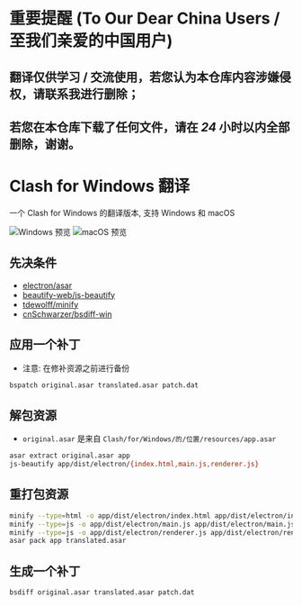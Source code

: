# 重要提醒 (To Our Dear China Users / 至我们亲爱的中国用户)
## **翻译仅供学习** / **交流使用**，**若您认为本仓库内容涉嫌侵权**，**请联系我进行删除**；
## **若您在本仓库下载了任何文件**，**请在** *24* **小时以内全部删除**，**谢谢**。

# Clash for Windows 翻译

一个 Clash for Windows 的翻译版本, 支持 Windows 和 macOS

![Windows 预览](https://github.com/zijianjiao2017/clash_for_windows_translate/raw/zh_CN/img/Windows_preview.png)
![macOS 预览](https://github.com/zijianjiao2017/clash_for_windows_translate/raw/zh_CN/img/macOS_preview.png)

## 先决条件
* [electron/asar](https://github.com/electron/asar)
* [beautify-web/js-beautify](https://github.com/beautify-web/js-beautify)
* [tdewolff/minify](https://github.com/tdewolff/minify)
* [cnSchwarzer/bsdiff-win](https://github.com/cnSchwarzer/bsdiff-win)

## 应用一个补丁
* 注意: 在修补资源之前进行备份
````bash
bspatch original.asar translated.asar patch.dat
````

## 解包资源
* `original.asar` 是来自 `Clash/for/Windows/的/位置/resources/app.asar`
````bash
asar extract original.asar app
js-beautify app/dist/electron/{index.html,main.js,renderer.js}
````

## 重打包资源
````bash
minify --type=html -o app/dist/electron/index.html app/dist/electron/index.html
minify --type=js -o app/dist/electron/main.js app/dist/electron/main.js
minify --type=js -o app/dist/electron/renderer.js app/dist/electron/renderer.js
asar pack app translated.asar
````

## 生成一个补丁
````bash
bsdiff original.asar translated.asar patch.dat
````
